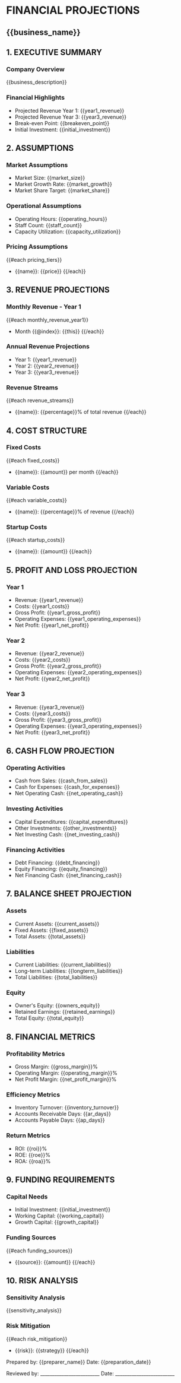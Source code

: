 # FINANCIAL PROJECTIONS
## {{business_name}}

## 1. EXECUTIVE SUMMARY

### Company Overview
{{business_description}}

### Financial Highlights
- Projected Revenue Year 1: {{year1_revenue}}
- Projected Revenue Year 3: {{year3_revenue}}
- Break-even Point: {{breakeven_point}}
- Initial Investment: {{initial_investment}}

## 2. ASSUMPTIONS

### Market Assumptions
- Market Size: {{market_size}}
- Market Growth Rate: {{market_growth}}
- Market Share Target: {{market_share}}

### Operational Assumptions
- Operating Hours: {{operating_hours}}
- Staff Count: {{staff_count}}
- Capacity Utilization: {{capacity_utilization}}

### Pricing Assumptions
{{#each pricing_tiers}}
- {{name}}: {{price}}
{{/each}}

## 3. REVENUE PROJECTIONS

### Monthly Revenue - Year 1
{{#each monthly_revenue_year1}}
- Month {{@index}}: {{this}}
{{/each}}

### Annual Revenue Projections
- Year 1: {{year1_revenue}}
- Year 2: {{year2_revenue}}
- Year 3: {{year3_revenue}}

### Revenue Streams
{{#each revenue_streams}}
- {{name}}: {{percentage}}% of total revenue
{{/each}}

## 4. COST STRUCTURE

### Fixed Costs
{{#each fixed_costs}}
- {{name}}: {{amount}} per month
{{/each}}

### Variable Costs
{{#each variable_costs}}
- {{name}}: {{percentage}}% of revenue
{{/each}}

### Startup Costs
{{#each startup_costs}}
- {{name}}: {{amount}}
{{/each}}

## 5. PROFIT AND LOSS PROJECTION

### Year 1
- Revenue: {{year1_revenue}}
- Costs: {{year1_costs}}
- Gross Profit: {{year1_gross_profit}}
- Operating Expenses: {{year1_operating_expenses}}
- Net Profit: {{year1_net_profit}}

### Year 2
- Revenue: {{year2_revenue}}
- Costs: {{year2_costs}}
- Gross Profit: {{year2_gross_profit}}
- Operating Expenses: {{year2_operating_expenses}}
- Net Profit: {{year2_net_profit}}

### Year 3
- Revenue: {{year3_revenue}}
- Costs: {{year3_costs}}
- Gross Profit: {{year3_gross_profit}}
- Operating Expenses: {{year3_operating_expenses}}
- Net Profit: {{year3_net_profit}}

## 6. CASH FLOW PROJECTION

### Operating Activities
- Cash from Sales: {{cash_from_sales}}
- Cash for Expenses: {{cash_for_expenses}}
- Net Operating Cash: {{net_operating_cash}}

### Investing Activities
- Capital Expenditures: {{capital_expenditures}}
- Other Investments: {{other_investments}}
- Net Investing Cash: {{net_investing_cash}}

### Financing Activities
- Debt Financing: {{debt_financing}}
- Equity Financing: {{equity_financing}}
- Net Financing Cash: {{net_financing_cash}}

## 7. BALANCE SHEET PROJECTION

### Assets
- Current Assets: {{current_assets}}
- Fixed Assets: {{fixed_assets}}
- Total Assets: {{total_assets}}

### Liabilities
- Current Liabilities: {{current_liabilities}}
- Long-term Liabilities: {{longterm_liabilities}}
- Total Liabilities: {{total_liabilities}}

### Equity
- Owner's Equity: {{owners_equity}}
- Retained Earnings: {{retained_earnings}}
- Total Equity: {{total_equity}}

## 8. FINANCIAL METRICS

### Profitability Metrics
- Gross Margin: {{gross_margin}}%
- Operating Margin: {{operating_margin}}%
- Net Profit Margin: {{net_profit_margin}}%

### Efficiency Metrics
- Inventory Turnover: {{inventory_turnover}}
- Accounts Receivable Days: {{ar_days}}
- Accounts Payable Days: {{ap_days}}

### Return Metrics
- ROI: {{roi}}%
- ROE: {{roe}}%
- ROA: {{roa}}%

## 9. FUNDING REQUIREMENTS

### Capital Needs
- Initial Investment: {{initial_investment}}
- Working Capital: {{working_capital}}
- Growth Capital: {{growth_capital}}

### Funding Sources
{{#each funding_sources}}
- {{source}}: {{amount}}
{{/each}}

## 10. RISK ANALYSIS

### Sensitivity Analysis
{{sensitivity_analysis}}

### Risk Mitigation
{{#each risk_mitigation}}
- {{risk}}: {{strategy}}
{{/each}}

Prepared by: {{preparer_name}}
Date: {{preparation_date}}

Reviewed by: _________________________
Date: _________________________
